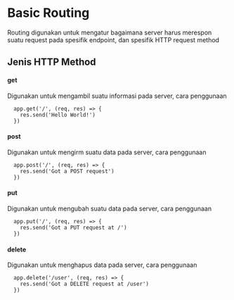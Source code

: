 
# Basic Routing

Routing digunakan untuk mengatur bagaimana server harus merespon suatu request pada spesifik endpoint, dan spesifik HTTP request method

## Jenis HTTP Method

#### get
Digunakan untuk mengambil suatu informasi pada server, cara penggunaan
```http
  app.get('/', (req, res) => {
    res.send('Hello World!')
  })
```

#### post
Digunakan untuk mengirm suatu data pada server, cara penggunaan
```http
  app.post('/', (req, res) => {
    res.send('Got a POST request')
  })
```

#### put
Digunakan untuk mengubah suatu data pada server, cara penggunaan
```http
  app.put('/', (req, res) => {
    res.send('Got a PUT request at /')
  })
```

#### delete
Digunakan untuk menghapus data pada server, cara penggunaan
```http
  app.delete('/user', (req, res) => {
    res.send('Got a DELETE request at /user')
  })
```
